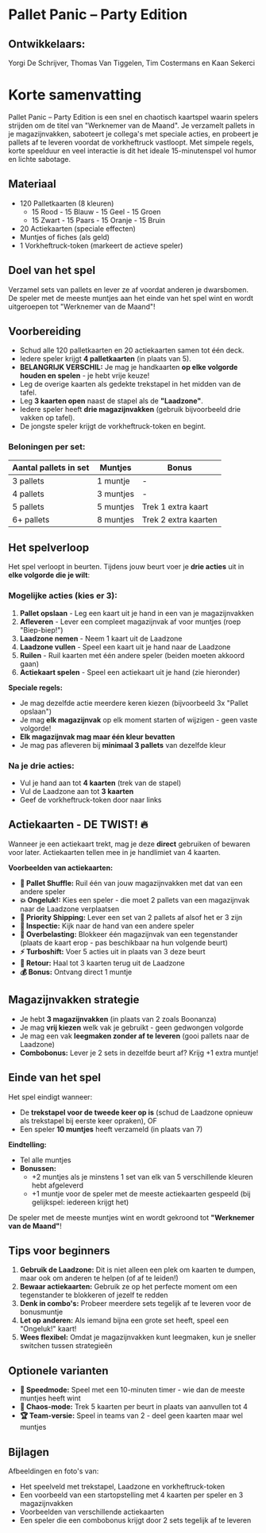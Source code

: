 # Pallet Panic – Party Edition  
## Ontwikkelaars: 

Yorgi De Schrijver, Thomas Van Tiggelen, Tim Costermans en Kaan Sekerci

# Korte samenvatting  
Pallet Panic – Party Edition is een snel en chaotisch kaartspel waarin spelers strijden om de titel van "Werknemer van de Maand". Je verzamelt pallets in je magazijnvakken, saboteert je collega's met speciale acties, en probeert je pallets af te leveren voordat de vorkheftruck vastloopt. Met simpele regels, korte speelduur en veel interactie is dit het ideale 15-minutenspel vol humor en lichte sabotage.

## Materiaal  
- 120 Palletkaarten (8 kleuren)
  - 15 Rood - 15 Blauw - 15 Geel - 15 Groen
  - 15 Zwart - 15 Paars - 15 Oranje - 15 Bruin
- 20 Actiekaarten (speciale effecten)
- Muntjes of fiches (als geld)  
- 1 Vorkheftruck-token (markeert de actieve speler)

## Doel van het spel  
Verzamel sets van pallets en lever ze af voordat anderen je dwarsbomen. De speler met de meeste muntjes aan het einde van het spel wint en wordt uitgeroepen tot "Werknemer van de Maand"!

## Voorbereiding

- Schud alle 120 palletkaarten en 20 actiekaarten samen tot één deck.
- Iedere speler krijgt **4 palletkaarten** (in plaats van 5).
- **BELANGRIJK VERSCHIL:** Je mag je handkaarten **op elke volgorde houden en spelen** - je hebt vrije keuze!
- Leg de overige kaarten als gedekte trekstapel in het midden van de tafel.
- Leg **3 kaarten open** naast de stapel als de **"Laadzone"**.
- Iedere speler heeft **drie magazijnvakken** (gebruik bijvoorbeeld drie vakken op tafel).
- De jongste speler krijgt de vorkheftruck-token en begint.

### Beloningen per set:

| Aantal pallets in set | Muntjes | Bonus |
|----------------------|---------|-------|
| 3 pallets | 1 muntje | - |
| 4 pallets | 3 muntjes | - |
| 5 pallets | 5 muntjes | Trek 1 extra kaart |
| 6+ pallets | 8 muntjes | Trek 2 extra kaarten |

## Het spelverloop

Het spel verloopt in beurten. Tijdens jouw beurt voer je **drie acties** uit in **elke volgorde die je wilt**:

### **Mogelijke acties (kies er 3):**

1. **Pallet opslaan** - Leg een kaart uit je hand in een van je magazijnvakken
2. **Afleveren** - Lever een compleet magazijnvak af voor muntjes (roep "Biep-biep!")
3. **Laadzone nemen** - Neem 1 kaart uit de Laadzone
4. **Laadzone vullen** - Speel een kaart uit je hand naar de Laadzone
5. **Ruilen** - Ruil kaarten met één andere speler (beiden moeten akkoord gaan)
6. **Actiekaart spelen** - Speel een actiekaart uit je hand (zie hieronder)

**Speciale regels:**
- Je mag dezelfde actie meerdere keren kiezen (bijvoorbeeld 3x "Pallet opslaan")
- Je mag **elk magazijnvak** op elk moment starten of wijzigen - geen vaste volgorde!
- **Elk magazijnvak mag maar één kleur bevatten**
- Je mag pas afleveren bij **minimaal 3 pallets** van dezelfde kleur

### **Na je drie acties:**
- Vul je hand aan tot **4 kaarten** (trek van de stapel)
- Vul de Laadzone aan tot **3 kaarten**
- Geef de vorkheftruck-token door naar links

## Actiekaarten - DE TWIST! 🔥

Wanneer je een actiekaart trekt, mag je deze **direct** gebruiken of bewaren voor later. Actiekaarten tellen mee in je handlimiet van 4 kaarten.

**Voorbeelden van actiekaarten:**

- **🔄 Pallet Shuffle:** Ruil één van jouw magazijnvakken met dat van een andere speler
- **💥 Ongeluk!:** Kies een speler - die moet 2 pallets van een magazijnvak naar de Laadzone verplaatsen
- **🎯 Priority Shipping:** Lever een set van 2 pallets af alsof het er 3 zijn
- **👀 Inspectie:** Kijk naar de hand van een andere speler
- **🚫 Overbelasting:** Blokkeer één magazijnvak van een tegenstander (plaats de kaart erop - pas beschikbaar na hun volgende beurt)
- **⚡ Turboshift:** Voer 5 acties uit in plaats van 3 deze beurt
- **🔁 Retour:** Haal tot 3 kaarten terug uit de Laadzone
- **💰 Bonus:** Ontvang direct 1 muntje

## Magazijnvakken strategie

- Je hebt **3 magazijnvakken** (in plaats van 2 zoals Boonanza)
- Je mag **vrij kiezen** welk vak je gebruikt - geen gedwongen volgorde
- Je mag een vak **leegmaken zonder af te leveren** (gooi pallets naar de Laadzone)
- **Combobonus:** Lever je 2 sets in dezelfde beurt af? Krijg +1 extra muntje!

## Einde van het spel

Het spel eindigt wanneer:
- De **trekstapel voor de tweede keer op is** (schud de Laadzone opnieuw als trekstapel bij eerste keer opraken), OF
- Een speler **10 muntjes** heeft verzameld (in plaats van 7)

**Eindtelling:**
- Tel alle muntjes
- **Bonussen:**
  - +2 muntjes als je minstens 1 set van elk van 5 verschillende kleuren hebt afgeleverd
  - +1 muntje voor de speler met de meeste actiekaarten gespeeld (bij gelijkspel: iedereen krijgt het)

De speler met de meeste muntjes wint en wordt gekroond tot **"Werknemer van de Maand"**!

## Tips voor beginners

1. **Gebruik de Laadzone:** Dit is niet alleen een plek om kaarten te dumpen, maar ook om anderen te helpen (of af te leiden!)
2. **Bewaar actiekaarten:** Gebruik ze op het perfecte moment om een tegenstander te blokkeren of jezelf te redden
3. **Denk in combo's:** Probeer meerdere sets tegelijk af te leveren voor de bonusmuntje
4. **Let op anderen:** Als iemand bijna een grote set heeft, speel een "Ongeluk!" kaart!
5. **Wees flexibel:** Omdat je magazijnvakken kunt leegmaken, kun je sneller switchen tussen strategieën

## Optionele varianten

- **🏃 Speedmode:** Speel met een 10-minuten timer - wie dan de meeste muntjes heeft wint
- **🎲 Chaos-mode:** Trek 5 kaarten per beurt in plaats van aanvullen tot 4
- **🏆 Team-versie:** Speel in teams van 2 - deel geen kaarten maar wel muntjes

## Bijlagen  

Afbeeldingen en foto's van:  
- Het speelveld met trekstapel, Laadzone en vorkheftruck-token
- Een voorbeeld van een startopstelling met 4 kaarten per speler en 3 magazijnvakken
- Voorbeelden van verschillende actiekaarten
- Een speler die een combobonus krijgt door 2 sets tegelijk af te leveren
